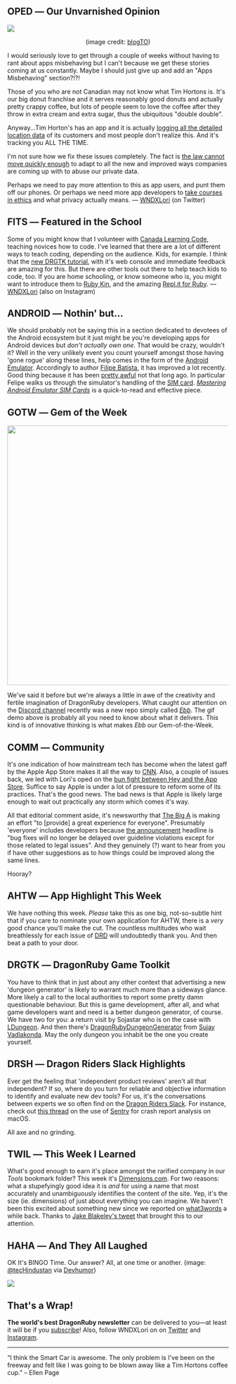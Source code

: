 <div style="display:none;font−size:0;line−height:0;max−height:0;mso−hide:all">DRD069: Why on earth does Tim Horton's need to know where I am ALL THE TIME?</div>

## OPED ― Our Unvarnished Opinion

![](https://dragonrubydispatch.com/assets/images/tim-hortons-frown.png)

<div style="text-size: small; text-align: center">(image credit: <a  href="https://www.blogto.com/eat_drink/2017/09/tim-hortons-smile-cookies-toronto/">blogTO</a>)</div>

I would seriously love to get through a couple of weeks without having to rant about apps misbehaving but I can't because we get these stories coming at us constantly. Maybe I should just give up and add an "Apps Misbehaving" section?!?!

Those of you who are not Canadian may not know what Tim Hortons is. It's our big donut franchise and it serves reasonably good donuts and actually pretty crappy coffee, but lots of people seem to love the coffee after they throw in extra cream and extra sugar, thus the ubiquitous "double double".

Anyway...Tim Horton's has an app and it is actually [logging all the detailed location data](/s/g9gXE9) of its customers and most people don't realize this. And it's tracking you ALL THE TIME.

I'm not sure how we fix these issues completely. The fact is [the law cannot move quickly enough](/s/rUprp4) to adapt to all the new and improved ways companies are coming up with to abuse our private data.

Perhaps we need to pay more attention to this as app users, and punt them off our phones. Or perhaps we need more app developers to [take courses in ethics](/s/cBPPPc) and what privacy actually means. ― [WNDXLori](/s/Tq6V6d) (on Twitter)

## FITS ― Featured in the School

Some of you might know that I volunteer with [Canada Learning Code](/s/9h5hFR), teaching novices how to code. I've learned that there are a lot of different ways to teach coding, depending on the audience. Kids, for example. I think that the [new DRGTK tutorial](/s/6166R1), with it's web console and immediate feedback are amazing for this. But there are other tools out there to help teach kids to code, too. If you are home schooling, or know someone who is, you might want to introduce them to [Ruby Kin](/s/55u5hu), and the amazing [Repl.it for Ruby](/s/1YuII5). ― [WNDXLori](/s/uqL2LL) (also on Instagram)

## ANDROID ― Nothin' but...

We should probably not be saying this in a section dedicated to devotees of the Android ecosystem but it just might be you're developing apps for Android devices but *don't actually own one*. That would be crazy, wouldn't it? Well in the very unlikely event you count yourself amongst those having 'gone rogue' along these lines, help comes in the form of the [Android Emulator](/s/TdB9T9). Accordingly to author [Filipe Batista](/s/f9PBP9), it has improved a lot recently. Good thing because it has been [pretty awful](/s/xxpxxQ) not that long ago. In particular Felipe walks us through the simulator's handling of the [SIM card](/s/F90dG0). <em>[Mastering Android Emulator SIM Cards](/s/h5PPh5)</em> is a quick-to-read and effective piece.

## GOTW ― Gem of the Week

<img style="width: 590px" src="https://dragonrubydispatch.com/assets/images/ebb.gif">

We've said it before but we're always a little in awe of the creativity and fertile imagination of DragonRuby developers. What caught our attention on the [Discord channel](/s/QQ5dl5) recently was a new repo simply called <em>[Ebb](/s/wC9P99)</em>. The gif demo above is probably all you need to know about what it delivers. This kind is of innovative thinking is what makes <em>Ebb</em> our Gem-of-the-Week.

## COMM ― Community

It's one indication of how mainstream tech has become when the latest gaff by the Apple App Store makes it all the way to [CNN](/s/nZZnn1). Also, a couple of issues back, we led with Lori's oped on the [bun fight between Hey and the App Store](/s/YY333H). Suffice to say Apple is under a lot of pressure to reform some of its practices. That's the good news. The bad news is that Apple is likely large enough to wait out practically any storm which comes it's way.

All that editorial comment aside, it's newsworthy that [The Big A](/s/W11Vnn) is making an effort "to [provide] a great experience for everyone". Presumably 'everyone' includes developers because [the announcement](/s/rF66r0) headline is "bug fixes will no longer be delayed over guideline violations except for those related to legal issues". And they genuinely (?) want to hear from you if have other suggestions as to how things could be improved along the same lines.

Hooray? 

## AHTW ― App Highlight This Week

We have nothing this week. <em>Please</em> take this as one big, not-so-subtle hint that if you care to nominate your own application for AHTW, there is a <em>very</em> good chance you'll make the cut. The countless multitudes who wait breathlessly for each issue of [DRD](/s/5i5V55) will undoubtedly thank you. And then beat a path to your door.

## DRGTK ― DragonRuby Game Toolkit

You have to think that in just about any other context that advertising a new 'dungeon generator' is likely to warrant much more than a sideways glance. More likely a call to the local authorities to report some pretty damn questionable behaviour. But this is game development, after all, and what game developers want and need is a better dungeon generator, of course. We have two for you: a return visit by Sojastar who is on the case with [LDungeon](/s/FJ2Fia). And then there's [DragonRubyDungeonGenerator](/s/CC2C66) from [Sujay Vadlakonda](/s/fm5K5m). May the only dungeon you inhabit be the one you create yourself.

## DRSH ― Dragon Riders Slack Highlights

Ever get the feeling that 'independent product reviews' aren't all that independent? If so, where do you turn for reliable and objective information to identify and evaluate new dev tools? For us, it's the conversations between experts we so often find on the [Dragon Riders Slack](/s/Ll07pp). For instance, check out [this thread](/s/7777fA) on the use of [Sentry](/s/tBHBoB) for crash report analysis on macOS.

All axe and no grinding.

## TWIL ― This Week I Learned

What's good enough to earn it's place amongst the rarified company in our <em>Tools</em> bookmark folder? This week it's [Dimensions.com](/s/0aa0ar). For two reasons: what a stupefyingly good idea it is <em>and</em> for using a name that most accurately and unambiguously identifies the content of the site. Yep, it's the size (ie. dimensions) of just about everything you can imagine. We haven't been this excited about something new since we reported on [what3words](/s/2k2W55) a while back. Thanks to [Jake Blakeley's tweet](/s/ROd3R0) that brought this to our attention.

## HAHA ― And They All Laughed

OK It's BINGO Time. Our answer? All, at one time or another. (image: [@tecHindustan](/s/Q0O6Qb) via [Devhumor](/s/uBBsS8))

![](https://dragonrubydispatch.com/assets/images/programmer-bingo.png)

## That's a Wrap!

**The world's best DragonRuby newsletter** can be delivered to you—at least it will be if you [subscribe](/s/q66N61)! Also, follow WNDXLori on on [Twitter](/s/4JJr44) and [Instagram](/s/nNFhnF).

---------------------------------------

“I think the Smart Car is awesome. The only problem is I've been on the freeway and felt like I was going to be blown away like a Tim Hortons coffee cup.” – Ellen Page
